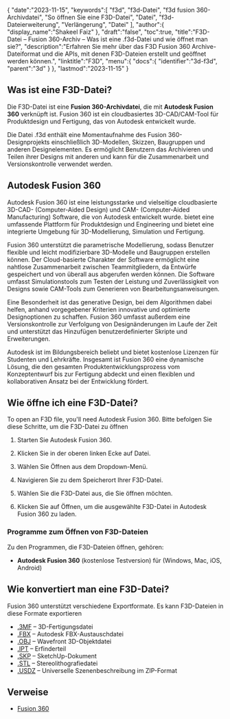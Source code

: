 {
   "date":"2023-11-15",
   "keywords":[
"f3d",
"f3d-Datei",
"f3d fusion 360-Archivdatei",
"So öffnen Sie eine F3D-Datei",
"Datei",
"f3d-Dateierweiterung",
"Verlängerung",
"Datei"
],
   "author":{
      "display_name":"Shakeel Faiz"
},
   "draft":"false",
   "toc":true,
   "title":"F3D-Datei – Fusion 360-Archiv – Was ist eine .f3d-Datei und wie öffnet man sie?",
   "description":"Erfahren Sie mehr über das F3D Fusion 360 Archive-Dateiformat und die APIs, mit denen F3D-Dateien erstellt und geöffnet werden können.",
   "linktitle":"F3D",
   "menu":{
      "docs":{
         "identifier":"3d-f3d",
         "parent":"3d"
}
},
   "lastmod":"2023-11-15"
}

## Was ist eine F3D-Datei?

Die F3D-Datei ist eine **Fusion 360-Archivdatei**, die mit **Autodesk Fusion 360** verknüpft ist. Fusion 360 ist ein cloudbasiertes 3D-CAD/CAM-Tool für Produktdesign und Fertigung, das von Autodesk entwickelt wurde.

Die Datei .f3d enthält eine Momentaufnahme des Fusion 360-Designprojekts einschließlich 3D-Modellen, Skizzen, Baugruppen und anderen Designelementen. Es ermöglicht Benutzern das Archivieren und Teilen ihrer Designs mit anderen und kann für die Zusammenarbeit und Versionskontrolle verwendet werden.

## Autodesk Fusion 360

Autodesk Fusion 360 ist eine leistungsstarke und vielseitige cloudbasierte 3D-CAD- (Computer-Aided Design) und CAM- (Computer-Aided Manufacturing) Software, die von Autodesk entwickelt wurde. bietet eine umfassende Plattform für Produktdesign und Engineering und bietet eine integrierte Umgebung für 3D-Modellierung, Simulation und Fertigung.

Fusion 360 unterstützt die parametrische Modellierung, sodass Benutzer flexible und leicht modifizierbare 3D-Modelle und Baugruppen erstellen können. Der Cloud-basierte Charakter der Software ermöglicht eine nahtlose Zusammenarbeit zwischen Teammitgliedern, da Entwürfe gespeichert und von überall aus abgerufen werden können. Die Software umfasst Simulationstools zum Testen der Leistung und Zuverlässigkeit von Designs sowie CAM-Tools zum Generieren von Bearbeitungsanweisungen.

Eine Besonderheit ist das generative Design, bei dem Algorithmen dabei helfen, anhand vorgegebener Kriterien innovative und optimierte Designoptionen zu schaffen. Fusion 360 umfasst außerdem eine Versionskontrolle zur Verfolgung von Designänderungen im Laufe der Zeit und unterstützt das Hinzufügen benutzerdefinierter Skripte und Erweiterungen.

Autodesk ist im Bildungsbereich beliebt und bietet kostenlose Lizenzen für Studenten und Lehrkräfte. Insgesamt ist Fusion 360 eine dynamische Lösung, die den gesamten Produktentwicklungsprozess vom Konzeptentwurf bis zur Fertigung abdeckt und einen flexiblen und kollaborativen Ansatz bei der Entwicklung fördert.

## Wie öffne ich eine F3D-Datei?

To open an F3D file, you'll need Autodesk Fusion 360. Bitte befolgen Sie diese Schritte, um die F3D-Datei zu öffnen

1. Starten Sie Autodesk Fusion 360.

1. Klicken Sie in der oberen linken Ecke auf Datei.

1. Wählen Sie Öffnen aus dem Dropdown-Menü.

1. Navigieren Sie zu dem Speicherort Ihrer F3D-Datei.

1. Wählen Sie die F3D-Datei aus, die Sie öffnen möchten.

1. Klicken Sie auf Öffnen, um die ausgewählte F3D-Datei in Autodesk Fusion 360 zu laden.

### Programme zum Öffnen von F3D-Dateien

Zu den Programmen, die F3D-Dateien öffnen, gehören:

- **Autodesk Fusion 360** (kostenlose Testversion) für (Windows, Mac, iOS, Android)

## Wie konvertiert man eine F3D-Datei?

Fusion 360 unterstützt verschiedene Exportformate. Es kann F3D-Dateien in diese Formate exportieren

- [.3MF](/3d/3mf/) – 3D-Fertigungsdatei
- [.FBX](/3d/fbx/) – Autodesk FBX-Austauschdatei
- [.OBJ](/3d/obj/) – Wavefront 3D-Objektdatei
- [.IPT](/3d/ipt/) – Erfinderteil
- [.SKP](/image/skp/) – SketchUp-Dokument
- [.STL](/cad/stl/) – Stereolithografiedatei
- [.USDZ](/3d/usdz/) – Universelle Szenenbeschreibung im ZIP-Format

## Verweise
* [Fusion 360](https://en.wikipedia.org/wiki/Fusion_360)


